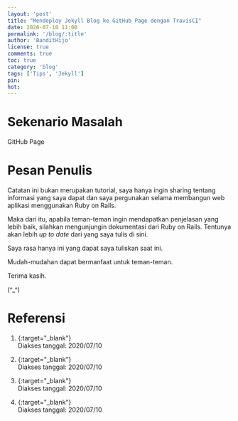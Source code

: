 ```yaml
---
layout: 'post'
title: "Mendeploy Jekyll Blog ke GitHub Page dengan TravisCI"
date: 2020-07-10 11:00
permalink: '/blog/:title'
author: 'BanditHijo'
license: true
comments: true
toc: true
category: 'blog'
tags: ['Tips', 'Jekyll']
pin:
hot:
---
```


# Sekenario Masalah

GitHub Page




# Pesan Penulis

Catatan ini bukan merupakan tutorial, saya hanya ingin sharing tentang informasi yang saya dapat dan saya pergunakan selama membangun web aplikasi menggunakan Ruby on Rails.

Maka dari itu, apabila teman-teman ingin mendapatkan penjelasan yang lebih baik, silahkan mengunjungin dokumentasi dari Ruby on Rails. Tentunya akan lebih *up to date* dari yang saya tulis di sini.

Saya rasa hanya ini yang dapat saya tuliskan saat ini.

Mudah-mudahan dapat bermanfaat untuk teman-teman.

Terima kasih.

(^_^)








# Referensi

1. [](){:target="_blank"}
<br>Diakses tanggal: 2020/07/10

2. [](){:target="_blank"}
<br>Diakses tanggal: 2020/07/10

3. [](){:target="_blank"}
<br>Diakses tanggal: 2020/07/10

4. [](){:target="_blank"}
<br>Diakses tanggal: 2020/07/10
